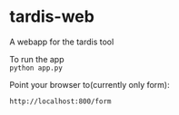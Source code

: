 # tardis-web
A webapp for the tardis tool

To run the app<br>
<code>python app.py</code>

Point your browser to(currently only form):<br>
<code> http://localhost:800/form </code>
